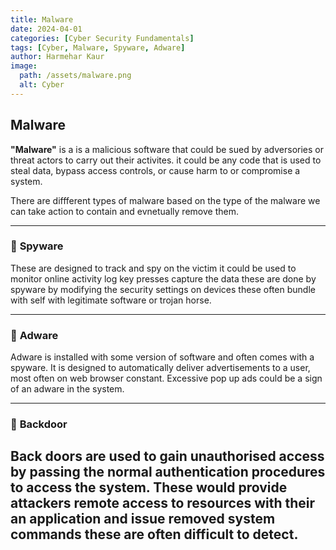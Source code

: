```yaml
---
title: Malware
date: 2024-04-01
categories: [Cyber Security Fundamentals]
tags: [Cyber, Malware, Spyware, Adware]
author: Harmehar Kaur
image:
  path: /assets/malware.png
  alt: Cyber
---
```

## Malware

**"Malware"** is a is a malicious software that could be sued by adversories or threat actors to carry out their activites. it could be any code that is used to steal data, bypass access controls, or cause harm to or compromise a system. 

There are diffferent types of malware based on the type of the malware we can take action to contain and evnetually remove them. 

---

### 🔹 **Spyware**  
These are designed to track and spy on the victim it could be used to monitor online activity log key presses capture the data these are done by spyware by modifying the security settings on devices these often bundle with self with legitimate software or trojan horse. 

---

### 🔹 **Adware** 

Adware is installed with some version of software and often comes with a spyware. It is designed to automatically deliver advertisements to a user, most often on web browser constant. Excessive pop up ads could be a sign of an adware in the system.

---

### 🔹 **Backdoor**

Back doors are used to gain unauthorised access by passing the normal authentication procedures to access the system. These would provide attackers remote access to resources with their an application and issue removed system commands these are often difficult to detect. 
---
